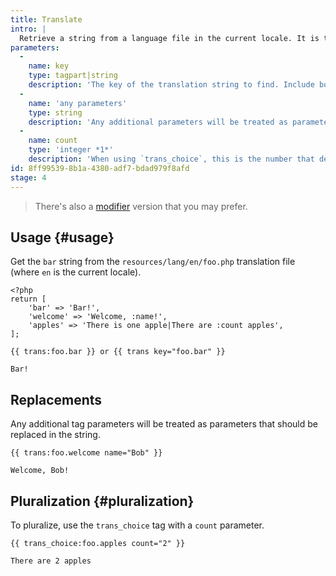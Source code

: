 ```yaml
---
title: Translate
intro: |
  Retrieve a string from a language file in the current locale. It is the equivalent of the [trans and trans_choice methods](https://laravel.com/docs/localization) provided by Laravel.
parameters:
  -
    name: key
    type: tagpart|string
    description: 'The key of the translation string to find. Include both the filename and string key delimited with dots. Can be used as a tag part or a `key` parameter. If your key contains a namespace, you should use the key parameter instead of the tag part.'
  -
    name: 'any parameters'
    type: string
    description: 'Any additional parameters will be treated as parameters that should be replaced in the string.'
  -
    name: count
    type: 'integer *1*'
    description: 'When using `trans_choice`, this is the number that defines the pluralization.'
id: 8ff99539-8b1a-4380-adf7-bdad979f8afd
stage: 4
---
```


> There's also a [modifier](/modifiers/trans) version that you may prefer.

## Usage {#usage}

Get the `bar` string from the `resources/lang/en/foo.php` translation file (where `en` is the current locale).

``` .language-php
<?php
return [
    'bar' => 'Bar!',
    'welcome' => 'Welcome, :name!',
    'apples' => 'There is one apple|There are :count apples',
];
```

```
{{ trans:foo.bar }} or {{ trans key="foo.bar" }}
```

``` .language-output
Bar!
```

## Replacements

Any additional tag parameters will be treated as parameters that should be replaced in the string. 

```
{{ trans:foo.welcome name="Bob" }}
```

``` .language-output
Welcome, Bob!
```

## Pluralization {#pluralization}

To pluralize, use the `trans_choice` tag with a `count` parameter.

```
{{ trans_choice:foo.apples count="2" }}
```

``` .language-output
There are 2 apples
```
